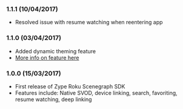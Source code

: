 ### 1.1.1 (10/04/2017)

- Resolved issue with resume watching when reentering app

### 1.1.0 (03/04/2017)

- Added dynamic theming feature
- [More info on feature here](docs/features/DynamicThemes.md)

### 1.0.0 (15/03/2017)

- First release of Zype Roku Scenegraph SDK
- Features include: Native SVOD, device linking, search, favoriting, resume watching, deep linking
